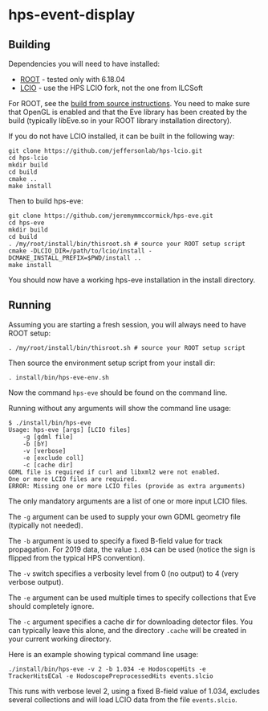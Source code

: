 # hps-event-display

## Building

Dependencies you will need to have installed:

- [ROOT](https://root.cern/install/) - tested only with 6.18.04
- [LCIO](https://github.com/jeffersonlab/hps-lcio) - use the HPS LCIO fork, not the one from ILCSoft

For ROOT, see the [build from source instructions](https://root.cern/install/build_from_source/). You need to make sure that OpenGL is enabled and that the Eve library has been created by the build (typically libEve.so in your ROOT library installation directory).

If you do not have LCIO installed, it can be built in the following way:

```
git clone https://github.com/jeffersonlab/hps-lcio.git
cd hps-lcio
mkdir build
cd build
cmake ..
make install
```

Then to build hps-eve:

```
git clone https://github.com/jeremymmccormick/hps-eve.git
cd hps-eve
mkdir build
cd build
. /my/root/install/bin/thisroot.sh # source your ROOT setup script
cmake -DLCIO_DIR=/path/to/lcio/install -DCMAKE_INSTALL_PREFIX=$PWD/install ..
make install
```

You should now have a working hps-eve installation in the install directory.

## Running

Assuming you are starting a fresh session, you will always need to have ROOT setup:

```
. /my/root/install/bin/thisroot.sh # source your ROOT setup script
```

Then source the environment setup script from your install dir:

```
. install/bin/hps-eve-env.sh
```

Now the command `hps-eve` should be found on the command line.

Running without any arguments will show the command line usage:

```
$ ./install/bin/hps-eve
Usage: hps-eve [args] [LCIO files]
    -g [gdml file]
    -b [bY]
    -v [verbose]
    -e [exclude coll]
    -c [cache dir]
GDML file is required if curl and libxml2 were not enabled.
One or more LCIO files are required.
ERROR: Missing one or more LCIO files (provide as extra arguments)
```

The only mandatory arguments are a list of one or more input LCIO files.

The `-g` argument can be used to supply your own GDML geometry file (typically not needed).

The `-b` argument is used to specify a fixed B-field value for track propagation. For 2019 data, the value `1.034` can be used (notice the sign is flipped from the typical HPS convention).

The `-v` switch specifies a verbosity level from 0 (no output) to 4 (very verbose output).

The `-e` argument can be used multiple times to specify collections that Eve should completely ignore.

The `-c` argument specifies a cache dir for downloading detector files. You can typically leave this alone, and the directory `.cache` will be created in your current working directory.

Here is an example showing typical command line usage:

```
./install/bin/hps-eve -v 2 -b 1.034 -e HodoscopeHits -e TrackerHitsECal -e HodoscopePreprocessedHits events.slcio
```

This runs with verbose level 2, using a fixed B-field value of 1.034, excludes several collections and will load LCIO data from the file `events.slcio`.
